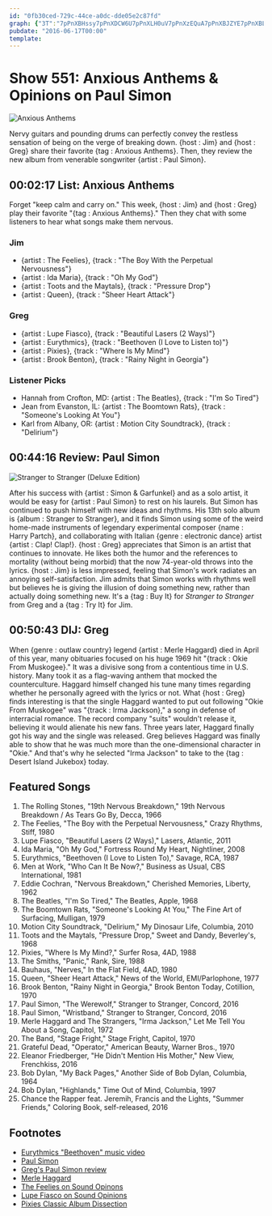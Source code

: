 ```yaml
---
id: "0fb30ced-729c-44ce-a0dc-dde05e2c87fd"
graph: {"3T":"7pPnXBHssy7pPnXDCW6U7pPnXLH0uV7pPnXzEQuA7pPnXBJZYE7pPnXBLcb47pPnXWTxbJ7pPnXiOH5z7pPnXrlYGe04HnY7pPnX7pPnXWD11MLH0uVlH7I0RMDQNzEQuABI2hbBJZYEDCW6UEw1YJBKVd6BLcb4WTxbJmLbpC6k8iFiOH5zBHssyBL1tQr7yyArlYGe04HnYBHw7DRnCDyWD11M","21S":"Z8e7MsXd0KBLQEgsXd0K19KwoBLQEgBLQEgdhnxe97qipBLQEgB9nAOZ8e7M97qipBHm1GX6cfddhnxe","2CJ":"BCr54qjvvtH7JVHqjvvtBHm1GqYVo9H7JVHqYVo9"}
pubdate: "2016-06-17T00:00"
template: 
---
```






# Show 551: Anxious Anthems & Opinions on Paul Simon

![Anxious Anthems](https://static.soundopinions.org/images/2016/anxious_web.jpeg)

Nervy guitars and pounding drums can perfectly convey the restless sensation of being on the verge of breaking down. {host : Jim} and {host : Greg} share their favorite {tag : Anxious Anthems}. Then, they review the new album from venerable songwriter {artist : Paul Simon}.



## 00:02:17 List: Anxious Anthems

Forget  "keep calm and carry on."  This week, {host : Jim} and {host : Greg} play their favorite "{tag : Anxious Anthems}." Then they chat with some listeners to hear what songs make them nervous.


### Jim

- {artist : The Feelies}, {track : "The Boy With the Perpetual Nervousness"}
- {artist : Ida Maria}, {track : "Oh My God"}
- {artist : Toots and the Maytals}, {track : "Pressure Drop"}
- {artist : Queen}, {track : "Sheer Heart Attack"}


### Greg

- {artist : Lupe Fiasco}, {track : "Beautiful Lasers (2 Ways)"}
- {artist : Eurythmics}, {track : "Beethoven (I Love to Listen to)"}
- {artist : Pixies}, {track : "Where Is My Mind"}
- {artist : Brook Benton}, {track : "Rainy Night in Georgia"}


### Listener Picks

- Hannah from Crofton, MD: {artist : The Beatles}, {track : "I'm So Tired"}
- Jean from Evanston, IL: {artist : The Boomtown Rats}, {track : "Someone's Looking At You"}
- Karl from Albany, OR: {artist : Motion City Soundtrack}, {track : "Delirium"}



## 00:44:16 Review: Paul Simon

![Stranger to Stranger (Deluxe Edition)](https://static.soundopinions.org/assets/551/21S0.jpg)

After his success with {artist : Simon & Garfunkel} and as a solo artist, it would be easy for {artist : Paul Simon} to rest on his laurels. But Simon has continued to push himself with new ideas and rhythms. His 13th solo album is {album : Stranger to Stranger}, and it finds Simon using some of the weird home-made instruments of legendary experimental composer {name : Harry Partch}, and collaborating with Italian {genre : electronic dance} artist {artist : Clap! Clap!}. {host : Greg} appreciates that Simon is an artist that continues to innovate. He likes both the humor and the references to mortality (without being morbid) that the now 74-year-old throws into the lyrics. {host : Jim} is less impressed, feeling that Simon's work radiates an annoying self-satisfaction. Jim admits that Simon works with rhythms well but believes he is giving the illusion of doing something new, rather than actually doing something new. It's a {tag : Buy It} for *Stranger to Stranger* from Greg and a {tag : Try It} for Jim.



## 00:50:43 DIJ: Greg

When {genre : outlaw country} legend {artist : Merle Haggard} died in April of this year, many obituaries focused on his huge 1969 hit "{track : Okie From Muskogee}."  It was a divisive song from a contentious time in U.S. history. Many took it as a flag-waving anthem that mocked the counterculture. Haggard himself changed his tune many times regarding whether he personally agreed with the lyrics or not.  What {host : Greg} finds interesting is that the single Haggard wanted to put out following "Okie From Muskogee" was "{track : Irma Jackson}," a song in defense of interracial romance. The record company "suits" wouldn't release it, believing it would alienate his new fans. Three years later, Haggard finally got his way and the single was released. Greg believes Haggard was finally able to show that he was much more than the one-dimensional character in "Okie." And that's why he selected "Irma Jackson" to take to the {tag : Desert Island Jukebox} today.



## Featured Songs

1. The Rolling Stones, "19th Nervous Breakdown," 19th Nervous Breakdown / As Tears Go By, Decca, 1966
2. The Feelies, "The Boy with the Perpetual Nervousness," Crazy Rhythms, Stiff, 1980
3. Lupe Fiasco, "Beautiful Lasers (2 Ways)," Lasers, Atlantic, 2011
4. Ida Maria, "Oh My God," Fortress Round My Heart, Nightliner, 2008
5. Eurythmics, "Beethoven (I Love to Listen To)," Savage, RCA, 1987
6. Men at Work, "Who Can It Be Now?," Business as Usual, CBS International, 1981
7. Eddie Cochran, "Nervous Breakdown," Cherished Memories, Liberty, 1962
8. The Beatles, "I'm So Tired," The Beatles, Apple, 1968
9. The Boomtown Rats, "Someone's Looking At You," The Fine Art of Surfacing, Mulligan, 1979
10. Motion City Soundtrack, "Delirium," My Dinosaur Life, Columbia, 2010
11. Toots and the Maytals, "Pressure Drop," Sweet and Dandy, Beverley's, 1968
12. Pixies, "Where Is My Mind?," Surfer Rosa, 4AD, 1988
13. The Smiths, "Panic," Rank, Sire, 1988
14. Bauhaus, "Nerves," In the Flat Field, 4AD, 1980
15. Queen, "Sheer Heart Attack," News of the World, EMI/Parlophone, 1977
16. Brook Benton, "Rainy Night in Georgia," Brook Benton Today, Cotillion, 1970
17. Paul Simon, "The Werewolf," Stranger to Stranger, Concord, 2016
18. Paul Simon, "Wristband," Stranger to Stranger, Concord, 2016
19. Merle Haggard and The Strangers, "Irma Jackson," Let Me Tell You About a Song, Capitol, 1972
20. The Band, "Stage Fright," Stage Fright, Capitol, 1970
21. Grateful Dead, "Operator," American Beauty, Warner Bros., 1970
22. Eleanor Friedberger, "He Didn't Mention His Mother," New View, Frenchkiss, 2016
23. Bob Dylan, "My Back Pages," Another Side of Bob Dylan, Columbia, 1964
24. Bob Dylan, "Highlands," Time Out of Mind, Columbia, 1997
25. Chance the Rapper feat. Jeremih, Francis and the Lights, "Summer Friends," Coloring Book, self-released, 2016



## Footnotes

- [Eurythmics "Beethoven" music video](https://www.youtube.com/watch?v=rbuMXyzouJQ)
- [Paul Simon](http://www.paulsimon.com/)
- [Greg's Paul Simon review](http://www.chicagotribune.com/entertainment/music/kot/sc-music-paul-simon-stranger-ent-0603-20160603-column.html)
- [Merle Haggard](http://www.merlehaggard.com/)
- [The Feelies on Sound Opinons](/show/138)
- [Lupe Fiasco on Sound Opinions](/show/62)
- [Pixies Classic Album Dissection](/show/217)